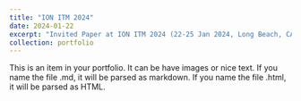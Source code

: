 ```yaml
---
title: "ION ITM 2024"
date: 2024-01-22
excerpt: "Invited Paper at ION ITM 2024 (22-25 Jan 2024, Long Beach, CA) <br/><img src='/assets/images/ITM2024_with_Sherman.jpg' width = '500' >"
collection: portfolio
---
```


This is an item in your portfolio. It can be have images or nice text. If you name the file .md, it will be parsed as markdown. If you name the file .html, it will be parsed as HTML. 
